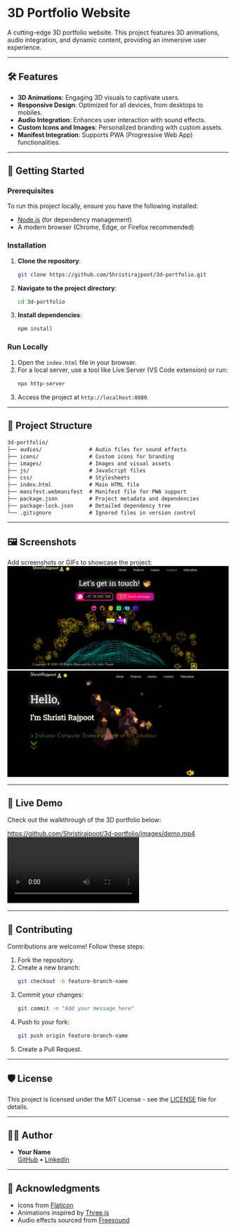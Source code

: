# 3D Portfolio Website

A cutting-edge 3D portfolio website. This project features 3D animations, audio integration, and dynamic content, providing an immersive user experience.

---

## 🛠️ Features

- **3D Animations**: Engaging 3D visuals to captivate users.
- **Responsive Design**: Optimized for all devices, from desktops to mobiles.
- **Audio Integration**: Enhances user interaction with sound effects.
- **Custom Icons and Images**: Personalized branding with custom assets.
- **Manifest Integration**: Supports PWA (Progressive Web App) functionalities.

---

## 🚀 Getting Started

### Prerequisites

To run this project locally, ensure you have the following installed:

- [Node.js](https://nodejs.org/) (for dependency management)
- A modern browser (Chrome, Edge, or Firefox recommended)

### Installation

1. **Clone the repository**:
   ```bash
   git clone https://github.com/Shristirajpoot/3d-portfolio.git
   ```
2. **Navigate to the project directory**:
   ```bash
   cd 3d-portfolio
   ```
3. **Install dependencies**:
   ```bash
   npm install
   ```

### Run Locally

1. Open the `index.html` file in your browser.
2. For a local server, use a tool like Live Server (VS Code extension) or run:
   ```bash
   npx http-server
   ```
3. Access the project at `http://localhost:8080`.

---

## 📁 Project Structure

```
3d-portfolio/
├── audios/               # Audio files for sound effects
├── icons/                # Custom icons for branding
├── images/               # Images and visual assets
├── js/                   # JavaScript files
├── css/                  # Stylesheets
├── index.html            # Main HTML file
├── manifest.webmanifest  # Manifest file for PWA support
├── package.json          # Project metadata and dependencies
├── package-lock.json     # Detailed dependency tree
└── .gitignore            # Ignored files in version control
```

---

## 🖼️ Screenshots

Add screenshots or GIFs to showcase the project:
![Demo Image](images/img2.png)
![Demo Image](images/img.png)


---

## 🔗 Live Demo

Check out the walkthrough of the 3D portfolio below:

https://github.com/Shristirajpoot/3d-portfolio/images/demo.mp4
![Video Walkthrough](https://github.com/Shristirajpoot/3d-portfolio/demo.mp4)


---

## 🤝 Contributing

Contributions are welcome! Follow these steps:

1. Fork the repository.
2. Create a new branch:
   ```bash
   git checkout -b feature-branch-name
   ```
3. Commit your changes:
   ```bash
   git commit -m "Add your message here"
   ```
4. Push to your fork:
   ```bash
   git push origin feature-branch-name
   ```
5. Create a Pull Request.

---

## 🛡️ License

This project is licensed under the MIT License - see the [LICENSE](LICENSE) file for details.

---

## 👩‍💻 Author

- **Your Name**  
  [GitHub](https://github.com/Shristirajpoot) • [LinkedIn](https://linkedin.com/in/shristi-rajpoot-36774b281/)

---

## 📜 Acknowledgments

- Icons from [Flaticon](https://www.flaticon.com/)
- Animations inspired by [Three.js](https://threejs.org/)
- Audio effects sourced from [Freesound](https://freesound.org/)

